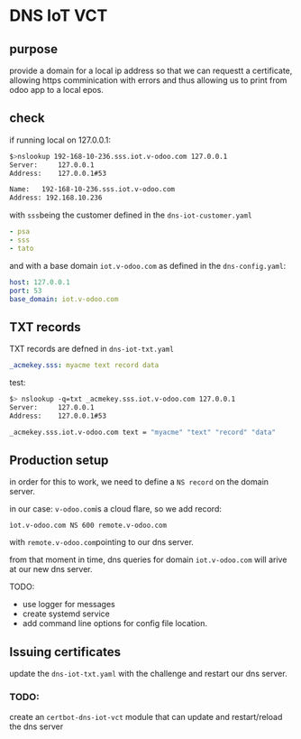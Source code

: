 # DNS IoT VCT

## purpose

provide a domain for a local ip address so that we can requestt a certificate, allowing https comminication with errors and thus allowing us to print from odoo app to a local epos.

## check

if running local on 127.0.0.1:

```bash
$>nslookup 192-168-10-236.sss.iot.v-odoo.com 127.0.0.1
Server:		127.0.0.1
Address:	127.0.0.1#53

Name:	192-168-10-236.sss.iot.v-odoo.com
Address: 192.168.10.236
```

with `sss`being the customer defined in the `dns-iot-customer.yaml`
```yaml
- psa
- sss
- tato
```

and with a base domain `iot.v-odoo.com` as defined in the `dns-config.yaml`:
```yaml
host: 127.0.0.1
port: 53
base_domain: iot.v-odoo.com
```

## TXT records

TXT records are defned in `dns-iot-txt.yaml`
```yaml
_acmekey.sss: myacme text record data
```

test:
```bash
$> nslookup -q=txt _acmekey.sss.iot.v-odoo.com 127.0.0.1
Server:		127.0.0.1
Address:	127.0.0.1#53

_acmekey.sss.iot.v-odoo.com	text = "myacme" "text" "record" "data"
```

## Production setup

in order for this to work, we need to define a `NS record` on the domain server.

in our case: `v-odoo.com`is a cloud flare, so we add record:
```
ìot.v-odoo.com NS 600 remote.v-odoo.com
``` 
with `remote.v-odoo.com`pointing to our dns server.

from that moment in time, dns queries for domain `iot.v-odoo.com` will arive at our new dns server.

TODO:
- use logger for messages
- create systemd service
- add command line options for config file location.

## Issuing certificates

update the `dns-iot-txt.yaml` with the challenge and restart our dns server.

### TODO:
 create an `certbot-dns-iot-vct` module that can update and restart/reload the dns server 